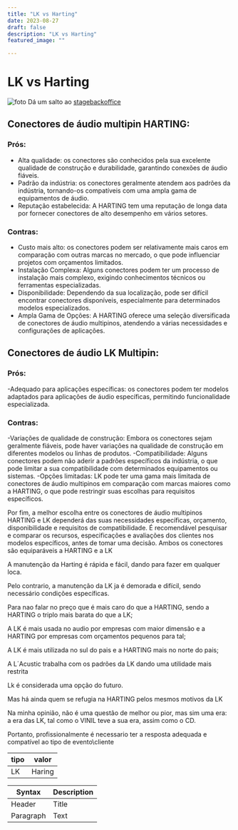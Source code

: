 ```yaml
---
title: "LK vs Harting"
date: 2023-08-27
draft: false
description: "LK vs Harting"
featured_image: ""

---
```




# LK vs Harting
![foto](stagebackoffice.jpeg)
Dá um salto ao [stagebackoffice](https://stagebackoffice.pt)
## Conectores de áudio multipin HARTING:

### Prós:
- Alta qualidade: os conectores são conhecidos pela sua excelente qualidade de construção e durabilidade, garantindo conexões de áudio fiáveis.
- Padrão da indústria: os conectores geralmente atendem aos padrões da indústria, tornando-os compatíveis com uma ampla gama de equipamentos de áudio.
- Reputação estabelecida: A HARTING tem uma reputação de longa data por fornecer conectores de alto desempenho em vários setores.

### Contras:
- Custo mais alto: os conectores podem ser relativamente mais caros em comparação com outras marcas no mercado, o que pode influenciar projetos com orçamentos limitados.
- Instalação Complexa: Alguns conectores podem ter um processo de instalação mais complexo, exigindo conhecimentos técnicos ou ferramentas especializadas.
- Disponibilidade: Dependendo da sua localização, pode ser difícil encontrar conectores disponíveis, especialmente para determinados modelos especializados.
- Ampla Gama de Opções: A HARTING oferece uma seleção diversificada de conectores de áudio multipinos, atendendo a várias necessidades e configurações de aplicações.

## Conectores de áudio LK Multipin:

### Prós:
-Adequado para aplicações específicas: os conectores podem ter modelos adaptados para aplicações de áudio específicas, permitindo funcionalidade especializada.

### Contras:
-Variações de qualidade de construção: Embora os conectores sejam geralmente fiáveis, pode haver variações na qualidade de construção em diferentes modelos ou linhas de produtos.
-Compatibilidade: Alguns conectores podem não aderir a padrões específicos da indústria, o que pode limitar a sua compatibilidade com determinados equipamentos ou sistemas.
-Opções limitadas: LK pode ter uma gama mais limitada de conectores de áudio multipinos em comparação com marcas maiores como a HARTING, o que pode restringir suas escolhas para requisitos específicos.

Por fim, a melhor escolha entre os conectores de áudio multipinos HARTING e LK dependerá das suas necessidades específicas, orçamento, disponibilidade e requisitos de compatibilidade. É recomendável pesquisar e comparar os recursos, especificações e avaliações dos clientes nos modelos específicos, antes de tomar uma decisão.
Ambos os conectores são equiparáveis a HARTING e a LK 

A manutenção da Harting é rápida e fácil, dando para fazer em qualquer loca.

Pelo contrario, a manutenção da LK ja é demorada e difícil, sendo necessário condições específicas.

Para nao falar no preço que é mais caro do que a HARTING, sendo a HARTING o triplo mais barata do que a LK;

A LK é mais usada no audio por empresas com maior dimensão e a HARTING por empresas com orçamentos pequenos para tal;

A LK é mais utilizada no sul do pais e a HARTING mais no norte do pais;

A L´Acustic trabalha com os padrões da LK dando uma utilidade mais restrita

Lk é considerada uma opção do futuro.

Mas há ainda quem se refugia na HARTING pelos mesmos motivos da LK

Na minha opinião, não é uma questão de melhor ou pior, mas sim uma era: a era das LK, tal como o VINIL teve a sua era, assim como o CD.

Portanto, profissionalmente é necessario ter a resposta adequada e compatível ao tipo de evento\cliente


| tipo | valor |
|-------|-------|
| LK | Haring |


 Syntax | Description |
| ----------- | ----------- |
| Header | Title |
| Paragraph | Text |